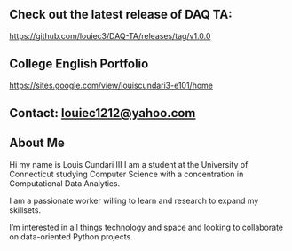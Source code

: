 ## **Check out the latest release of DAQ TA:** 

https://github.com/louiec3/DAQ-TA/releases/tag/v1.0.0 

## **College English Portfolio**

https://sites.google.com/view/louiscundari3-e101/home

## Contact: louiec1212@yahoo.com

## **About Me**

Hi my name is Louis Cundari III I am a student at the University of Connecticut studying Computer Science with a concentration in Computational Data Analytics.

I am a passionate worker willing to learn and research to expand my skillsets. 

I’m interested in all things technology and space and looking to collaborate on data-oriented Python projects.

<!---
louiec3/louiec3 is a ✨ special ✨ repository because its `README.md` (this file) appears on your GitHub profile.
You can click the Preview link to take a look at your changes.
--->
